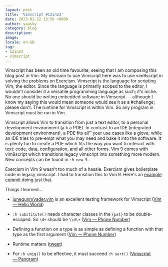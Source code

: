 ```yaml
---
layout: post
title: 'Vimscript #12in23'
date: 2023-01-22 13:56 +0000
author: yaasky
category: blog
description:
image:
locale: en-GB
tag:
- 12in23
- vimscript
---
```


Vimscript has been an old time favourite; seeing that I am composing this blog post in Vim. My decision to use Vimscript here was to use vim9script in solving the problems on Exercism. Vimscript is the language for scripting Vim, the editor. Since the language is primarily scoped to the editor, I wouldn't consider it a versatile programming language as such; it's niche. No one should be writing embedded software in Vimscript — although I know my saying this would mean someone would see it as a #challenge; please don't. The runtime for Vimscript is within Vim. So any program in Vimscript must be run in Vim.

Vimscript allows Vim to transition from just a text editor, to a personal development environment (a.k.a PDE). In contrast to an IDE (integrated development environment), a PDE fits all™ your use cases like a glove; while an IDE tries to pre-empt what you may need and bake it into the software. It is plenty fun to create a PDE which fits the way you want to interact with text: code, data, configuration, and all other forms. Vim 9 comes with vim9script which transitions legacy vimscript into something more modern. New concepts can be found in `:h new-9`.

Exercism in Vim 9 wasn't too much of a hassle. Exercism gives boilerplate code in legacy vimscript. I had to transition this to Vim 9. Here's an [example commit][6] doing just that.

Things I learned…

- [junegunn/vader.vim][7] is an excellent testing framework for Vimscript ([Vim — Hello World][1])
- `:h substitute()` needs character classes in the `{pat}` to be double-escaped. So `\d+` should be `\\d\+` ([Vim — Phone Number][2])
- Defining a function on a type is as simple as defining a function with that type as the first argument ([Vim — Phone Number][2])
- Runtime matters ([tweet][8])
- For `:h uniq()` to be effective, it must succeed `:h sort()` ([Vimscript — Pangram][5])

  [1]: https://github.com/igbanam/exercism/commit/c3dc3519fc1e29f3849066c2cc7d3fd7099bb852
  [2]: https://github.com/igbanam/exercism/commit/5ee257157647a691aacb675e06fe202af7ba43e4
  [3]: https://github.com/igbanam/exercism/commit/047ebcc209b321c5aa8d3a8de16a1301955b78ea
  [4]: https://github.com/igbanam/exercism/commit/e29dd3e681fa8ff21e1c1796e8a09f26bc8848c9
  [5]: https://github.com/igbanam/exercism/commit/fa57fe3b8155cc3c08a2b5a66ff8437c9c2bb4aa
  [6]: https://github.com/igbanam/exercism/commit/89be4c0ea988709821aaa4133d3f3a440a60e0d8
  [7]: https://github.com/junegunn/vader.vim
  [8]: https://twitter.com/Yaasky/status/1616742287836385285
